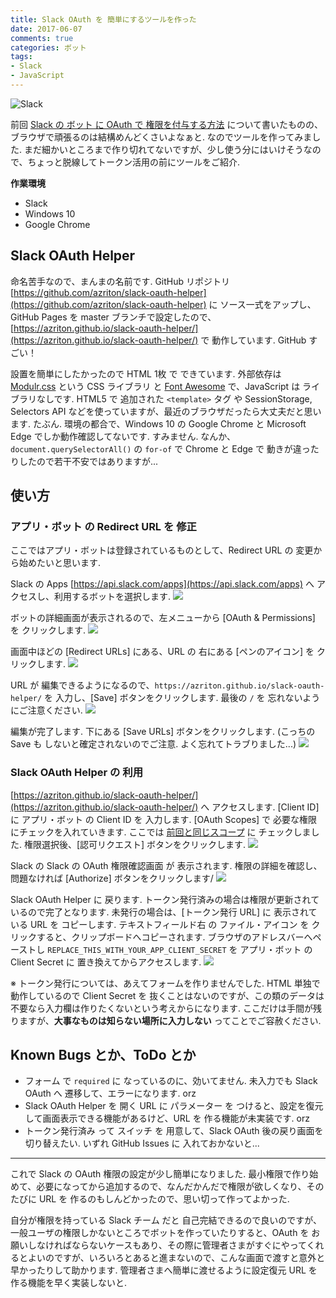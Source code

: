 ```yaml
---
title: Slack OAuth を 簡単にするツールを作った
date: 2017-06-07
comments: true
categories: ボット
tags:
- Slack
- JavaScript
---
```


![](/images/slack/slack.png "Slack")

前回 [Slack の ボット に OAuth で 権限を付与する方法](/2017/06/01/SlackのボットにOAuthで権限を追加する/) について書いたものの、ブラウザで頑張るのは結構めんどくさいよなぁと. なのでツールを作ってみました. まだ細かいところまで作り切れてないですが、少し使う分にはいけそうなので、ちょっと脱線してトークン活用の前にツールをご紹介.


**作業環境**
- Slack
- Windows 10
- Google Chrome


## Slack OAuth Helper
命名苦手なので、まんまの名前です.
GitHub リポジトリ [https://github.com/azriton/slack-oauth-helper](https://github.com/azriton/slack-oauth-helper) に ソース一式をアップし、GitHub Pages を master ブランチで設定したので、[https://azriton.github.io/slack-oauth-helper/](https://azriton.github.io/slack-oauth-helper/) で 動作しています. GitHub すごい！

設置を簡単にしたかったので HTML 1枚 で できています. 外部依存は [Modulr.css](https://decorator.io/modulr/) という CSS ライブラリ と [Font Awesome](http://fontawesome.io/) で、JavaScript は ライブラリなしです.
HTML5 で 追加された `<template>` タグ や SessionStorage, Selectors API などを使っていますが、最近のブラウザだったら大丈夫だと思います. たぶん. 環境の都合で、Windows 10 の Google Chrome と Microsoft Edge でしか動作確認してないです. すみません.
なんか、`document.querySelectorAll()` の `for-of` で Chrome と Edge で 動きが違ったりしたので若干不安ではありますが...


## 使い方
### アプリ・ボット の Redirect URL を 修正
ここではアプリ・ボットは登録されているものとして、Redirect URL の 変更から始めたいと思います.

Slack の Apps [https://api.slack.com/apps](https://api.slack.com/apps) へ アクセスし、利用するボットを選択します.
![](/images/slack/oauth-helper/01.png)

ボットの詳細画面が表示されるので、左メニューから [OAuth & Permissions] を クリックします.
![](/images/slack/oauth-helper/02.png)

画面中ほどの [Redirect URLs] にある、URL の 右にある [ペンのアイコン] を クリックします.
![](/images/slack/oauth-helper/03.png)

URL が 編集できるようになるので、`https://azriton.github.io/slack-oauth-helper/` を 入力し、[Save] ボタンをクリックします. 最後の `/` を 忘れないようにご注意ください.
![](/images/slack/oauth-helper/04.png)

編集が完了します. 下にある [Save URLs] ボタンをクリックします. (こっちの Save も しないと確定されないのでご注意. よく忘れてトラブりました...)
![](/images/slack/oauth-helper/05.png)


### Slack OAuth Helper の 利用
[https://azriton.github.io/slack-oauth-helper/](https://azriton.github.io/slack-oauth-helper/) へ アクセスします.
[Client ID] に アプリ・ボット の Client ID を 入力します.
[OAuth Scopes] で 必要な権限にチェックを入れていきます. ここでは [前回と同じスコープ](/2017/06/01/SlackのボットにOAuthで権限を追加する/#OAuth-で-権限を追加) に チェックしました.
権限選択後、[認可リクエスト] ボタンをクリックします.
![](/images/slack/oauth-helper/06.png)

Slack の Slack の OAuth 権限確認画面 が 表示されます. 権限の詳細を確認し、問題なければ [Authorize] ボタンをクリックします/
![](/images/slack/oauth-helper/07.png)

Slack OAuth Helper に 戻ります. トークン発行済みの場合は権限が更新されているので完了となります.
未発行の場合は、[トークン発行 URL] に 表示されている URL を コピーします. テキストフィールド右 の ファイル・アイコン を クリックすると、クリップボードへコピーされます. ブラウザのアドレスバーへペーストし `REPLACE_THIS_WITH_YOUR_APP_CLIENT_SECRET` を アプリ・ボット の Client Secret に 置き換えてからアクセスします.
![](/images/slack/oauth-helper/08.png)

※ トークン発行については、あえてフォームを作りませんでした. HTML 単独で動作しているので Client Secret を 抜くことはないのですが、この類のデータは不要なら入力欄は作りたくないという考えからになります. ここだけは手間が残りますが、**大事なものは知らない場所に入力しない** ってことでご容赦ください.


## Known Bugs とか、ToDo とか
- フォーム で `required` に なっているのに、効いてません. 未入力でも Slack OAuth へ 遷移して、エラーになります. orz
- Slack OAuth Helper を 開く URL に パラメーター を つけると、設定を復元して画面表示できる機能があるけど、URL を 作る機能が未実装です. orz
- トークン発行済み って スイッチ を 用意して、Slack OAuth 後の戻り画面を切り替えたい.
いずれ GitHub Issues に 入れておかないと...


- - - -
これで Slack の OAuth 権限の設定が少し簡単になりました. 最小権限で作り始めて、必要になってから追加するので、なんだかんだで権限が欲しくなり、そのたびに URL を 作るのもしんどかったので、思い切って作ってよかった.

自分が権限を持っている Slack チーム だと 自己完結できるので良いのですが、一般ユーザの権限しかないところでボットを作っていたりすると、OAuth を お願いしなければならないケースもあり、その際に管理者さまがすぐにやってくれるとよいのですが、いろいろとあると進まないので、こんな画面で渡すと意外と早かったりして助かります. 管理者さまへ簡単に渡せるように設定復元 URL を 作る機能を早く実装しないと.
